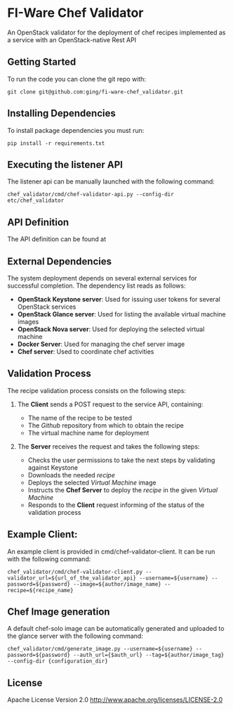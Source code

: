 FI-Ware Chef Validator
======================

An OpenStack validator for the deployment of chef recipes implemented as
a service with an OpenStack-native Rest API

Getting Started
---------------

To run the code you can clone the git repo with:

    git clone git@github.com:ging/fi-ware-chef_validator.git

Installing Dependencies
-----------------------

To install package dependencies you must run:

    pip install -r requirements.txt

Executing the listener API
--------------------------

The listener api can be manually launched with the following command:

    chef_validator/cmd/chef-validator-api.py --config-dir etc/chef_validator

API Definition
--------------

The API definition can be found at
[](http://docs.chefvalidatorapi.apiary.io/#)

External Dependencies
---------------------

The system deployment depends on several external services for
successful completion. The dependency list reads as follows:

- **OpenStack Keystone server**: Used for issuing user tokens for several OpenStack services
- **OpenStack Glance server**: Used for listing the available virtual machine images
- **OpenStack Nova server**: Used for deploying the selected virtual machine
- **Docker Server**: Used for managing the chef server image
- **Chef server**: Used to coordinate chef activities

Validation Process
------------------

The recipe validation process consists on the following steps:

1. The **Client** sends a POST request to the service API, containing:
    - The name of the recipe to be tested
    - The *Github* repository from which to obtain the recipe
    - The virtual machine name for deployment

2. The **Server** receives the request and takes the following steps:
    - Checks the user permissions to take the next steps by validating against Keystone
    - Downloads the needed *recipe*
    - Deploys the selected *Virtual Machine* image
    - Instructs the **Chef Server** to deploy the *recipe* in the given *Virtual Machine*
    - Responds to the **Client** request informing of the status of the validation process

Example Client:
---------------
An example client is provided in cmd/chef-validator-client. It can be run with the following command:

    chef_validator/cmd/chef-validator-client.py --validator_url=${url_of_the_validator_api} --username=${username} --password=${password} --image=${author/image_name} --recipe=${recipe_name}

Chef Image generation
---------------------
A default chef-solo image can be automatically generated and uploaded to the glance server with the following command:

    chef_validator/cmd/generate_image.py --username=${username} --password=${password} --auth_url={$auth_url} --tag=${author/image_tag} --config-dir {configuration_dir}

License
-------

Apache License Version 2.0 <http://www.apache.org/licenses/LICENSE-2.0>
